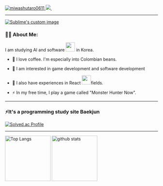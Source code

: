 [ ![miwashutaro0611](https://komarev.com/ghpvc/?username=MasaakiAtake)
](https://github.com/MasaakiAtake/MasaakiAtake/)
[![](https://img.shields.io/github/followers/MasaakiAtake?label=follow&logo=github&style=flat)
](https://github.com/MasaakiAtake)
[![]()]()

---

[![Sublime's custom image](https://modelinghappy.com/wp-content/uploads/2021/02/0215_blender_steam_01.gif)
](https://codepen.io/miwashutaro0611/pen/rNwzKwK)



### :man_technologist: About Me:

I am studying AI and software <img src="https://media.giphy.com/media/WUlplcMpOCEmTGBtBW/giphy.gif" width="30"> in Korea.

- :seedling: I love coffee. I'm especially into Colombian beans.

- :telescope: I am interested in game development and software development

- :satellite: I also have experiences in React <img src="https://miro.medium.com/v2/resize:fit:1400/0*EitUXT-pqbaQSCTt.gif" width="30">fields.

- :zap: In my free time, I play a game called "Monster Hunter Now".



<!-- Hi there 👋 ==>

<!--
**MasaakiAtake/MasaakiAtake** is a ✨ _special_ ✨ repository because its `README.md` (this file) appears on your GitHub profile.

Here are some ideas to get you started:

- 🔭 I’m currently working on ...
- 🌱 I’m currently learning ...
- 👯 I’m looking to collaborate on ...
- 🤔 I’m looking for help with ...
- 💬 Ask me about ...
- 📫 How to reach me: ...
- 😄 Pronouns: ...
- ⚡ Fun fact: ...
-->

---
### ⚡It's a programming study site Baekjun

[![Solved.ac Profile](http://mazassumnida.wtf/api/v2/generate_badge?boj=a_masaaki)](https://solved.ac/a_masaaki/)  


---



<p align="left"> 
  <img alt="Top Langs" height="150px" src="https://github-readme-stats.vercel.app/api/top-langs/?username=MasaakiAtake&layout=compact&show_icons=true&theme=onedark" />
  <img alt="github stats" height="150px" src="https://github-readme-stats.vercel.app/api?username=MasaakiAtake&theme=onedark&show_icons=ture" />
</p>

